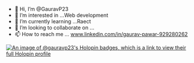 - 👋 Hi, I’m @GauravP23
- 👀 I’m interested in ...Web development
- 🌱 I’m currently learning ...Raect
- 💞️ I’m looking to collaborate on ...
- 📫 How to reach me ... www.linkedin.com/in/gaurav-pawar-929280262

<!---
GauravP23/GauravP23 is a ✨ special ✨ repository because its `README.md` (this file) appears on your GitHub profile.
You can click the Preview link to take a look at your changes.
--->

[![An image of @gauravp23's Holopin badges, which is a link to view their full Holopin profile](https://holopin.me/gauravp23)](https://holopin.io/@gauravp23)
